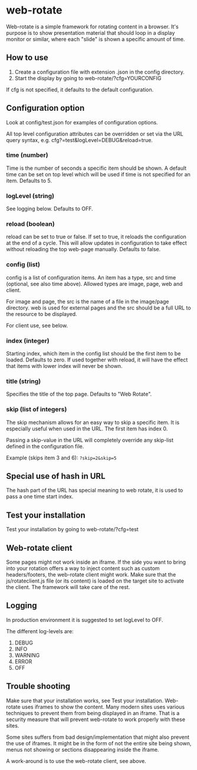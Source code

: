 # web-rotate
Web-rotate is a simple framework for rotating content in a browser.
It's purpose is to show presentation material that should loop in a display
monitor or similar, where each "slide" is shown a specific amount of time.

## How to use

1. Create a configuration file with extension .json in the config directory.
1. Start the display by going to web-rotate/?cfg=YOURCONFIG

If cfg is not specified, it defaults to the default configuration.

## Configuration option

Look at config/test.json for examples of configuration options.

All top level configuration attributes can be overridden or set via the URL
query syntax, e.g. cfg?=test&logLevel=DEBUG&reload=true.

### time (number)
Time is the number of seconds a specific item should be shown.
A default time can be set on top level which will be used if time
is not specified for an item. Defaults to 5.

### logLevel (string)
See logging below. Defaults to OFF.

### reload (boolean)
reload can be set to true or false. If set to true, it reloads the configuration
at the end of a cycle. This will allow updates in configuration to take
effect without reloading the top web-page manually. Defaults to false.

### config (list)
config is a list of configuration items.
An item has a type, src and time (optional, see also time above).
Allowed types are image, page, web and client.

For image and page, the src is the name of a file in the image/page directory.
web is used for external pages and the src should be a full URL to the resource
to be displayed.

For client use, see below.

### index (integer)
Starting index, which item in the config list should be the first item to be loaded.
Defaults to zero. If used together with reload, it will have the effect that
items with lower index will never be shown.

### title (string)
Specifies the title of the top page. Defaults to "Web Rotate".

### skip (list of integers)
The skip mechanism allows for an easy way to skip a specific item. It is
especially useful when used in the URL. The first item has index 0.

Passing a skip-value in the URL will completely override any skip-list defined
in the configuration file.

Example (skips item 3 and 6): `?skip=2&skip=5`

## Special use of hash in URL
The hash part of the URL has special meaning to web rotate, it is used to pass
a one time start index.

## Test your installation
Test your installation by going to web-rotate/?cfg=test

## Web-rotate client
Some pages might not work inside an iframe. If the side you want to bring into
your rotation offers a way to inject content such as custom headers/footers,
the web-rotate client might work.
Make sure that the js/rotateclient.js file (or its content) is loaded on the
target site to activate the client. The framework will take care of the rest.

## Logging
In production environment it is suggested to set logLevel to OFF.

The different log-levels are:

1. DEBUG
1. INFO
1. WARNING
1. ERROR
1. OFF

## Trouble shooting
Make sure that your installation works, see Test your installation.
Web-rotate uses iframes to show the content. Many modern sites uses various
techniques to prevent them from being displayed in an iframe. That is a security
measure that will prevent web-rotate to work properly with these sites.

Some sites suffers from bad design/implementation that might also prevent the
use of iframes. It might be in the form of not the entire site being shown,
menus not showing or sections disappearing inside the iframe.

A work-around is to use the web-rotate client, see above.

